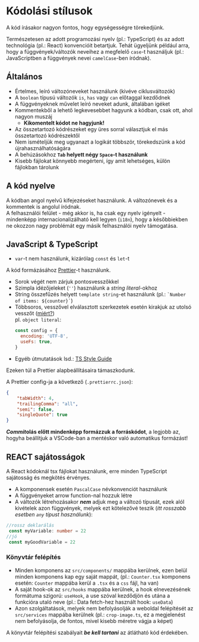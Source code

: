 # Kódolási stílusok

A kód írásakor nagyon fontos, hogy egységességre törekedjünk. 

Természetesen az adott programozási nyelv (pl.: TypeScript) és az adott technológia (pl.: React) konvencióit betartjuk. Tehát ügyeljünk például arra, hogy a függvények/változók neveihez a megfelelő `case`-t használjuk (pl.: JavaScriptben a függvények nevei `camelCase`-ben íródnak).

## Általános 
- Értelmes, leíró változóneveket használunk (kivéve ciklusváltozók)
- A `boolean` típusú változók `is`, `has` vagy `can` előtaggal kezdődnek
- A függvényeknek művelet leíró neveket adunk, általában igéket
- Kommentekből a lehető legkevesebbet hagyunk a kódban, csak ott, ahol nagyon muszáj
  - **Kikomentelt kódot ne hagyjunk!**
- Az összetartozó kódrészeket egy üres sorral választjuk el más összetartozó kódrészektől 
- Nem ismételjük meg ugyanazt a logikát többször, törekedszünk a kód újrahasználhatóságára
- A behúzásokhoz **`Tab` helyett négy `Space`-t használunk**
- Kisebb fájlokat könnyebb megérteni, így amit lehetséges, külön fájlokban tárolunk 

## A kód nyelve

A kódban angol nyelvű kifejezéseket használunk. A változónevek és a kommentek is angolul íródnak.  
A felhasználói felület - még akkor is, ha csak egy nyelv igényelt - mindenképp internacionalizálható kell legyen (`i18n`),
hogy a későbbiekben ne okozzon nagy problémát egy másik felhasználói nyelv támogatása.

## JavaScript & TypeScript

- `var`-t nem használunk, kizárólag `const` és `let`-t


A kód formázásához [Prettier](https://prettier.io/)-t használunk.   
 
- Sorok végét nem zárjuk pontosvesszőkkel
- Szimpla idézőjeleket (`''`) használunk a _string literal_-okhoz
- String összefűzés helyett `template string`-et használunk (pl.: ``` `Number of items: ${counter}` ```)
- Többsoros, vesszővel elválasztott szerkezetek esetén kirakjuk az utolsó vesszőt ([miért?](https://www.30secondsofcode.org/js/s/the-case-for-trailing-commas/))  
  pl. `object literal`: 
  ```js
  const config = {
    encoding: 'UTF-8',
    useFs: true,
  }
  ```
- Egyéb útmutatások lsd.: [TS Style Guide](https://ts.dev/style/)

Ezeken túl a Prettier alapbeállításaira támaszkodunk.  

A Prettier config-ja a következő (`.prettierrc.json`):
```json
{
    "tabWidth": 4,
    "trailingComma": "all",
    "semi": false,
    "singleQuote": true
}
```
***Commit*olás előtt mindenképp formázzuk a forráskódot**, a legjobb az, hogyha beállítjuk a VSCode-ban a mentéskor való automatikus formázást!

## REACT sajátosságok

A React kódoknál tsx fájlokat használunk, erre minden TypeScript sajátosság és megkötés érvényes.

- A komponensek esetén `PascalCase` névkonvenciót használunk
- A függvényeket arrow function-nal hozzuk létre
- A változók létrehozásakor ***nem*** adjuk meg a változó típusát, ezek alól kivételek azon függvények, melyek ezt kötelezővé teszik (*itt rosszabb esetben `any` típust  használunk*):
 ```ts
//rossz deklarálás
  const myVariable: number = 22
//jó
  const myGoodVariable = 22
  ```
### Könyvtár felépítés
- Minden komponens az `src/components/` mappába kerülnek, ezen belül minden komponens kap egy saját mappát, (pl.: `Counter.tsx` komponens esetén: `Counter` mappába kerül a `.tsx` és a `css` fájl, ha van)
- A saját hook-ok az `src/hooks` mappába kerülnek, a hook elnevezésének formátuma szigorú: `useHook`, a use szóval kezdődjön és utána a funkcióra utaló neve (pl.: Data fetch-hez használt hook: `useData`)
- Azon szolgáltatások, melyek nem befolyásolják a weboldal felépítését az `src/services` mappába kerülnek (pl.: `crop-image.ts`, ez a megjelenést nem befolyásolja, de fontos, mivel kisebb méretre vágja a képet)

A könyvtár felépítési szabályait ***be kell tartani*** az átlátható kód érdekében.
